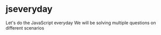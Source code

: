 # jseveryday
Let's do the JavaScript everyday
We will be solving multiple questions on different scenarios
